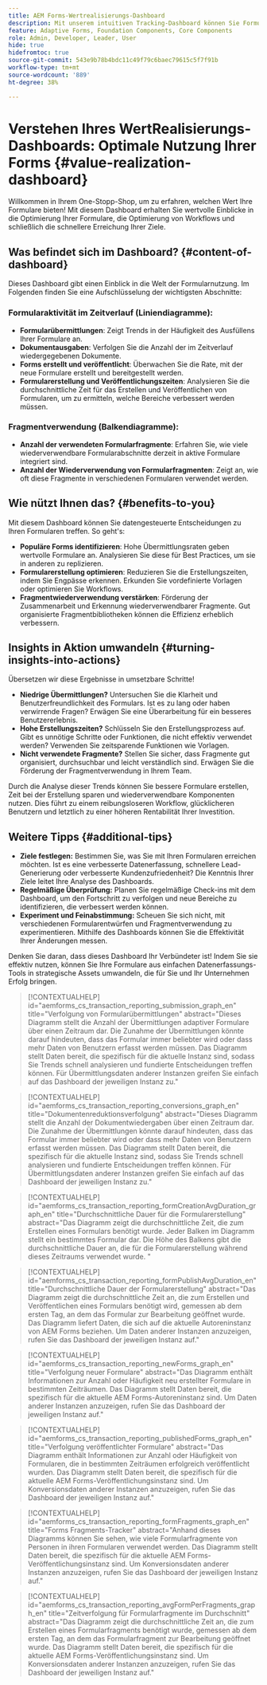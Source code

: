 ```yaml
---
title: AEM Forms-Wertrealisierungs-Dashboard
description: Mit unserem intuitiven Tracking-Dashboard können Sie Formularübermittlungen auf Ihren AEM Forms-Instanzen einfach überwachen.
feature: Adaptive Forms, Foundation Components, Core Components
role: Admin, Developer, Leader, User
hide: true
hidefromtoc: true
source-git-commit: 543e9b78b4bdc11c49f79c6baec79615c5f7f91b
workflow-type: tm+mt
source-wordcount: '889'
ht-degree: 38%

---
```



# Verstehen Ihres WertRealisierungs-Dashboards: Optimale Nutzung Ihrer Forms {#value-realization-dashboard}

Willkommen in Ihrem One-Stopp-Shop, um zu erfahren, welchen Wert Ihre Formulare bieten! Mit diesem Dashboard erhalten Sie wertvolle Einblicke in die Optimierung Ihrer Formulare, die Optimierung von Workflows und schließlich die schnellere Erreichung Ihrer Ziele.

## Was befindet sich im Dashboard? {#content-of-dashboard}

Dieses Dashboard gibt einen Einblick in die Welt der Formularnutzung. Im Folgenden finden Sie eine Aufschlüsselung der wichtigsten Abschnitte:

### Formularaktivität im Zeitverlauf (Liniendiagramme):

* **Formularübermittlungen**: Zeigt Trends in der Häufigkeit des Ausfüllens Ihrer Formulare an.
* **Dokumentausgaben**: Verfolgen Sie die Anzahl der im Zeitverlauf wiedergegebenen Dokumente.
* **Forms erstellt und veröffentlicht**: Überwachen Sie die Rate, mit der neue Formulare erstellt und bereitgestellt werden.
* **Formularerstellung und Veröffentlichungszeiten**: Analysieren Sie die durchschnittliche Zeit für das Erstellen und Veröffentlichen von Formularen, um zu ermitteln, welche Bereiche verbessert werden müssen.

### Fragmentverwendung (Balkendiagramme):

* **Anzahl der verwendeten Formularfragmente**: Erfahren Sie, wie viele wiederverwendbare Formularabschnitte derzeit in aktive Formulare integriert sind.
* **Anzahl der Wiederverwendung von Formularfragmenten**: Zeigt an, wie oft diese Fragmente in verschiedenen Formularen verwendet werden.


## Wie nützt Ihnen das? {#benefits-to-you}

Mit diesem Dashboard können Sie datengesteuerte Entscheidungen zu Ihren Formularen treffen. So geht&#39;s:

* **Populäre Forms identifizieren**: Hohe Übermittlungsraten geben wertvolle Formulare an. Analysieren Sie diese für Best Practices, um sie in anderen zu replizieren.
* **Formularerstellung optimieren**: Reduzieren Sie die Erstellungszeiten, indem Sie Engpässe erkennen. Erkunden Sie vordefinierte Vorlagen oder optimieren Sie Workflows.
* **Fragmentwiederverwendung verstärken**: Förderung der Zusammenarbeit und Erkennung wiederverwendbarer Fragmente. Gut organisierte Fragmentbibliotheken können die Effizienz erheblich verbessern.


## Insights in Aktion umwandeln {#turning-insights-into-actions}

Übersetzen wir diese Ergebnisse in umsetzbare Schritte!

* **Niedrige Übermittlungen?** Untersuchen Sie die Klarheit und Benutzerfreundlichkeit des Formulars. Ist es zu lang oder haben verwirrende Fragen? Erwägen Sie eine Überarbeitung für ein besseres Benutzererlebnis.
* **Hohe Erstellungszeiten?** Schlüsseln Sie den Erstellungsprozess auf. Gibt es unnötige Schritte oder Funktionen, die nicht effektiv verwendet werden? Verwenden Sie zeitsparende Funktionen wie Vorlagen.
* **Nicht verwendete Fragmente?** Stellen Sie sicher, dass Fragmente gut organisiert, durchsuchbar und leicht verständlich sind. Erwägen Sie die Förderung der Fragmentverwendung in Ihrem Team.

Durch die Analyse dieser Trends können Sie bessere Formulare erstellen, Zeit bei der Erstellung sparen und wiederverwendbare Komponenten nutzen. Dies führt zu einem reibungsloseren Workflow, glücklicheren Benutzern und letztlich zu einer höheren Rentabilität Ihrer Investition.


## Weitere Tipps {#additional-tips}

* **Ziele festlegen:** Bestimmen Sie, was Sie mit Ihren Formularen erreichen möchten. Ist es eine verbesserte Datenerfassung, schnellere Lead-Generierung oder verbesserte Kundenzufriedenheit? Die Kenntnis Ihrer Ziele leitet Ihre Analyse des Dashboards.
* **Regelmäßige Überprüfung:** Planen Sie regelmäßige Check-ins mit dem Dashboard, um den Fortschritt zu verfolgen und neue Bereiche zu identifizieren, die verbessert werden können.
* **Experiment und Feinabstimmung:** Scheuen Sie sich nicht, mit verschiedenen Formularentwürfen und Fragmentverwendung zu experimentieren. Mithilfe des Dashboards können Sie die Effektivität Ihrer Änderungen messen.

Denken Sie daran, dass dieses Dashboard Ihr Verbündeter ist! Indem Sie sie effektiv nutzen, können Sie Ihre Formulare aus einfachen Datenerfassungs-Tools in strategische Assets umwandeln, die für Sie und Ihr Unternehmen Erfolg bringen.


>[!CONTEXTUALHELP]
>id="aemforms_cs_transaction_reporting_submission_graph_en"
>title="Verfolgung von Formularübermittlungen"
>abstract="Dieses Diagramm stellt die Anzahl der Übermittlungen adaptiver Formulare über einen Zeitraum dar. Die Zunahme der Übermittlungen könnte darauf hindeuten, dass das Formular immer beliebter wird oder dass mehr Daten von Benutzern erfasst werden müssen. Das Diagramm stellt Daten bereit, die spezifisch für die aktuelle Instanz sind, sodass Sie Trends schnell analysieren und fundierte Entscheidungen treffen können. Für Übermittlungsdaten anderer Instanzen greifen Sie einfach auf das Dashboard der jeweiligen Instanz zu."

>[!CONTEXTUALHELP]
>id="aemforms_cs_transaction_reporting_conversions_graph_en"
>title="Dokumentenreduktionsverfolgung"
>abstract="Dieses Diagramm stellt die Anzahl der Dokumentwiedergaben über einen Zeitraum dar. Die Zunahme der Übermittlungen könnte darauf hindeuten, dass das Formular immer beliebter wird oder dass mehr Daten von Benutzern erfasst werden müssen. Das Diagramm stellt Daten bereit, die spezifisch für die aktuelle Instanz sind, sodass Sie Trends schnell analysieren und fundierte Entscheidungen treffen können. Für Übermittlungsdaten anderer Instanzen greifen Sie einfach auf das Dashboard der jeweiligen Instanz zu."

>[!CONTEXTUALHELP]
>id="aemforms_cs_transaction_reporting_formCreationAvgDuration_graph_en"
>title="Durchschnittliche Dauer für die Formularerstellung"
>abstract="Das Diagramm zeigt die durchschnittliche Zeit, die zum Erstellen eines Formulars benötigt wurde. Jeder Balken im Diagramm stellt ein bestimmtes Formular dar. Die Höhe des Balkens gibt die durchschnittliche Dauer an, die für die Formularerstellung während dieses Zeitraums verwendet wurde. "

>[!CONTEXTUALHELP]
>id="aemforms_cs_transaction_reporting_formPublishAvgDuration_en"
>title="Durchschnittliche Dauer der Formularerstellung"
>abstract="Das Diagramm zeigt die durchschnittliche Zeit an, die zum Erstellen und Veröffentlichen eines Formulars benötigt wird, gemessen ab dem ersten Tag, an dem das Formular zur Bearbeitung geöffnet wurde. Das Diagramm liefert Daten, die sich auf die aktuelle Autoreninstanz von AEM Forms beziehen. Um Daten anderer Instanzen anzuzeigen, rufen Sie das Dashboard der jeweiligen Instanz auf."

>[!CONTEXTUALHELP]
>id="aemforms_cs_transaction_reporting_newForms_graph_en"
>title="Verfolgung neuer Formulare"
>abstract="Das Diagramm enthält Informationen zur Anzahl oder Häufigkeit neu erstellter Formulare in bestimmten Zeiträumen. Das Diagramm stellt Daten bereit, die spezifisch für die aktuelle AEM Forms-Autoreninstanz sind. Um Daten anderer Instanzen anzuzeigen, rufen Sie das Dashboard der jeweiligen Instanz auf."

>[!CONTEXTUALHELP]
>id="aemforms_cs_transaction_reporting_publishedForms_graph_en"
>title="Verfolgung veröffentlichter Formulare"
>abstract="Das Diagramm enthält Informationen zur Anzahl oder Häufigkeit von Formularen, die in bestimmten Zeiträumen erfolgreich veröffentlicht wurden. Das Diagramm stellt Daten bereit, die spezifisch für die aktuelle AEM Forms-Veröffentlichungsinstanz sind. Um Konversionsdaten anderer Instanzen anzuzeigen, rufen Sie das Dashboard der jeweiligen Instanz auf."

>[!CONTEXTUALHELP]
>id="aemforms_cs_transaction_reporting_formFragments_graph_en"
>title="Forms Fragments-Tracker"
>abstract="Anhand dieses Diagramms können Sie sehen, wie viele Formularfragmente von Personen in ihren Formularen verwendet werden. Das Diagramm stellt Daten bereit, die spezifisch für die aktuelle AEM Forms-Veröffentlichungsinstanz sind. Um Konversionsdaten anderer Instanzen anzuzeigen, rufen Sie das Dashboard der jeweiligen Instanz auf."

>[!CONTEXTUALHELP]
>id="aemforms_cs_transaction_reporting_avgFormPerFragments_graph_en"
>title="Zeitverfolgung für Formularfragmente im Durchschnitt"
>abstract="Das Diagramm zeigt die durchschnittliche Zeit an, die zum Erstellen eines Formularfragments benötigt wurde, gemessen ab dem ersten Tag, an dem das Formularfragment zur Bearbeitung geöffnet wurde. Das Diagramm stellt Daten bereit, die spezifisch für die aktuelle AEM Forms-Veröffentlichungsinstanz sind. Um Konversionsdaten anderer Instanzen anzuzeigen, rufen Sie das Dashboard der jeweiligen Instanz auf."